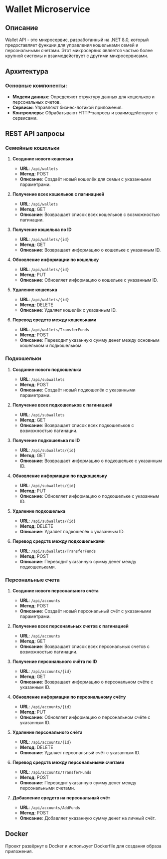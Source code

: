 # Wallet Microservice

## Описание

Wallet API - это микросервис, разработанный на .NET 8.0, который предоставляет функции для управления кошельками семей и персональными счетами. Этот микросервис является частью более крупной системы и взаимодействует с другими микросервисами.

## Архитектура

### Основные компоненты:
- **Модели данных**: Определяют структуру данных для кошельков и персональных счетов.
- **Сервисы**: Управляют бизнес-логикой приложения.
- **Контроллеры**: Обрабатывают HTTP-запросы и взаимодействуют с сервисами.

## REST API запросы

### Семейные кошельки

1. **Создание нового кошелька**
   - **URL**: `/api/wallets`
   - **Метод**: POST
   - **Описание**: Создаёт новый кошелёк для семьи с указанными параметрами.

2. **Получение всех кошельков с пагинацией**
   - **URL**: `/api/wallets`
   - **Метод**: GET
   - **Описание**: Возвращает список всех кошельков с возможностью пагинации.

3. **Получение кошелька по ID**
   - **URL**: `/api/wallets/{id}`
   - **Метод**: GET
   - **Описание**: Возвращает информацию о кошельке с указанным ID.

4. **Обновление информации по кошельку**
   - **URL**: `/api/wallets/{id}`
   - **Метод**: PUT
   - **Описание**: Обновляет информацию о кошельке с указанным ID.

5. **Удаление кошелька**
   - **URL**: `/api/wallets/{id}`
   - **Метод**: DELETE
   - **Описание**: Удаляет кошелёк с указанным ID.

6. **Перевод средств между кошельками**
   - **URL**: `/api/wallets/TransferFunds`
   - **Метод**: POST
   - **Описание**: Переводит указанную сумму денег между основным кошельком и подкошельком.

### Подкошельки

1. **Создание нового подкошелька**
   - **URL**: `/api/subwallets`
   - **Метод**: POST
   - **Описание**: Создаёт новый подкошелёк с указанными параметрами.

2. **Получение всех подкошельков с пагинацией**
   - **URL**: `/api/subwallets`
   - **Метод**: GET
   - **Описание**: Возвращает список всех подкошельков с возможностью пагинации.

3. **Получение подкошелька по ID**
   - **URL**: `/api/subwallets/{id}`
   - **Метод**: GET
   - **Описание**: Возвращает информацию о подкошельке с указанным ID.

4. **Обновление информации по подкошельку**
   - **URL**: `/api/subwallets/{id}`
   - **Метод**: PUT
   - **Описание**: Обновляет информацию о подкошельке с указанным ID.

5. **Удаление подкошелька**
   - **URL**: `/api/subwallets/{id}`
   - **Метод**: DELETE
   - **Описание**: Удаляет подкошелёк с указанным ID.

6. **Перевод средств между подкошельками**
   - **URL**: `/api/subwallets/TransferFunds`
   - **Метод**: POST
   - **Описание**: Переводит указанную сумму денег между подкошельками.

### Персональные счета

1. **Создание нового персонального счёта**
   - **URL**: `/api/accounts`
   - **Метод**: POST
   - **Описание**: Создаёт новый персональный счёт с указанными параметрами.

2. **Получение всех персональных счетов с пагинацией**
   - **URL**: `/api/accounts`
   - **Метод**: GET
   - **Описание**: Возвращает список всех персональных счетов с возможностью пагинации.

3. **Получение персонального счёта по ID**
   - **URL**: `/api/accounts/{id}`
   - **Метод**: GET
   - **Описание**: Возвращает информацию о персональном счёте с указанным ID.

4. **Обновление информации по персональному счёту**
   - **URL**: `/api/accounts/{id}`
   - **Метод**: PUT
   - **Описание**: Обновляет информацию о персональном счёте с указанным ID.

5. **Удаление персонального счёта**
   - **URL**: `/api/accounts/{id}`
   - **Метод**: DELETE
   - **Описание**: Удаляет персональный счёт с указанным ID.

6. **Перевод средств между персональными счетами**
   - **URL**: `/api/accounts/TransferFunds`
   - **Метод**: POST
   - **Описание**: Переводит указанную сумму денег между персональными счетами.

7. **Добавление средств на персональный счёт**
   - **URL**: `/api/accounts/AddFunds`
   - **Метод**: POST
   - **Описание**: Добавляет указанную сумму денег на личный счёт.


## Docker

Проект развёрнут в Docker и использует Dockerfile для создания образа приложения.

